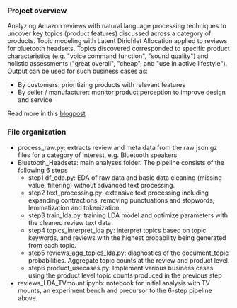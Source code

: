 ### Project overview
Analyzing Amazon reviews with natural language processing techniques to uncover key topics (product features) discussed across a category of products. Topic modeling with Latent Dirichlet Allocation applied to reviews for bluetooth headsets. Topics discovered corresponded to specific product characteristics (e.g. "voice command function", "sound quality") and holistic assessments ("great overall", "cheap", and "use in active lifestyle"). Output can be used for such business cases as:
- By customers: prioritizing products with relevant features  
- By seller / manufacturer: monitor product perception to improve design and service

Read more in this [blogpost](https://nycdatascience.com/blog/student-works/learning-category-wise-product-features-from-amazon-reviews/)

### File organization
- process_raw.py: extracts review and meta data from the raw json.gz files for a category of interest, e.g. Bluetooth speakers
- Bluetooth_Headsets: main analyses folder. The pipeline consists of the following 6 steps  
  - step1 df_eda.py: EDA of raw data and basic data cleaning (missing value, filtering) without advanced text processing.
  - step2 text_processing.py: extensive text processing including expanding contractions, removing punctuations and stopwords, lemmatization and tokenization.
  - step3 train_lda.py: training LDA model and optimize parameters with the cleaned review text data
  - step4 topics_interpret_lda.py: interpret topics based on topic keywords, and reviews with the highest probability being generated from each topic. 
  - step5 reviews_agg_topics_lda.py: diagnostics of the document_topic probabilities. Aggregate topic counts at the review and product level.
  - step6 product_usecases.py: Implement various business cases using the product level topic counts produced in the previous step 
- reviews_LDA_TVmount.ipynb: notebook for initial analysis with TV mounts, an experiment bench and precursor to the 6-step pipeline above.
